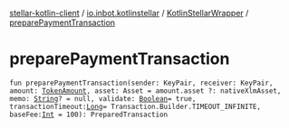 [stellar-kotlin-client](../../index.md) / [io.inbot.kotlinstellar](../index.md) / [KotlinStellarWrapper](index.md) / [preparePaymentTransaction](./prepare-payment-transaction.md)

# preparePaymentTransaction

`fun preparePaymentTransaction(sender: KeyPair, receiver: KeyPair, amount: `[`TokenAmount`](../-token-amount/index.md)`, asset: Asset = amount.asset ?: nativeXlmAsset, memo: `[`String`](https://kotlinlang.org/api/latest/jvm/stdlib/kotlin/-string/index.html)`? = null, validate: `[`Boolean`](https://kotlinlang.org/api/latest/jvm/stdlib/kotlin/-boolean/index.html)` = true, transactionTimeout: `[`Long`](https://kotlinlang.org/api/latest/jvm/stdlib/kotlin/-long/index.html)` = Transaction.Builder.TIMEOUT_INFINITE, baseFee: `[`Int`](https://kotlinlang.org/api/latest/jvm/stdlib/kotlin/-int/index.html)` = 100): PreparedTransaction`